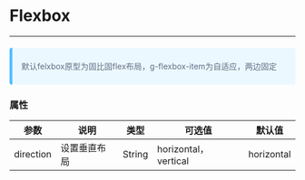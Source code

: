 # Flexbox
---

<Common-Democode title="基本用法" description="">
  <ClientOnly>
  <flexbox-flexbox></flexbox-flexbox>
  </ClientOnly>

  <highlight-code slot="codeText" lang="vue">
    <template>
      <div>
        <g-flexbox>
          <div>普通div</div>
          <g-flexbox-item style='text-align: center;'>默认的水平flex div</g-flexbox-item>
          <div>普通div</div>
        </g-flexbox>
      </div>
    </template>
  </highlight-code>
</Common-Democode>

<div style='padding: 8px 16px;
    background-color: #ecf8ff;
    border-radius: 4px;
    border-left: 5px solid #50bfff;
    margin: 20px 0;'>
      <p style='font-size: 14px;
      color: #5e6d82;
      line-height: 1.5em;'>
      默认felxbox原型为固比固flex布局，g-flexbox-item为自适应，两边固定
      </p>
  </div>

<Common-Democode title="垂直布局" description="">
  <ClientOnly>
  <flexbox-flexbox></flexbox-flexbox>
  </ClientOnly>
  
  <highlight-code slot="codeText" lang="vue">
    <template>
      <div>
        <g-flexbox direction="vertical">
          <div>普通div</div>
          <g-flexbox-item>direction="vertical" 的垂直flex div</g-flexbox-item>
          <div>普通div</div>
        </g-flexbox>
      </div>
    </template>
  </highlight-code>
</Common-Democode>

### 属性
| 参数      | 说明    | 类型      | 可选值       | 默认值   |
|---------- |-------- |---------- |-------------  |-------- |
| direction | 设置垂直布局 | String  |  horizontal，vertical | horizontal   |
